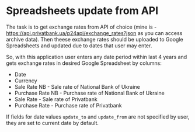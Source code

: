 # Spreadsheets update from API

The task is to get exchange rates from API of choice (mine is - https://api.privatbank.ua/p24api/exchange_rates?json as you can access archive data). Then theese exchange rates should be uploaded to Google Spreadsheets and updated due to dates that user may enter. 

So, with this application user enters any date period within last 4 years and gets exchange rates in desired Google Spreadsheet by columns:
* Date
* Currency
* Sale Rate NB - Sale rate of National Bank of Ukraine
* Purchase Rate NB - Purchase rate of National Bank of Ukraine
* Sale Rate - Sale rate of Privatbank
* Purchase Rate - Purchase rate of Privatbank

If fields for date values `update_to` and `update_from` are not specified by user, they are set to current date by default.
